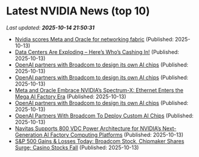 # Latest NVIDIA News (top 10)
_Last updated: **2025-10-14 21:50:31**_

- [Nvidia scores Meta and Oracle for networking fabric](https://www.computerweekly.com/news/366632665/Nvidia-scores-Meta-and-Oracle-for-networking-fabric) (Published: 2025-10-13)
- [Data Centers Are Exploding – Here’s Who’s Cashing In!](https://biztoc.com/x/390616e488d4ffb3) (Published: 2025-10-13)
- [OpenAI partners with Broadcom to design its own AI chips](https://abcnews.go.com/US/wireStory/openai-partners-broadcom-design-ai-chips-126490973) (Published: 2025-10-13)
- [OpenAI partners with Broadcom to design its own AI chips](https://japantoday.com/category/tech/openai-partners-with-broadcom-to-design-its-own-ai-chips) (Published: 2025-10-13)
- [Meta and Oracle Embrace NVIDIA’s Spectrum-X: Ethernet Enters the Mega AI Factory Era](https://siliconangle.com/2025/10/13/meta-oracle-embrace-nvidias-spectrum-x-ethernet-enters-mega-ai-factory-era/) (Published: 2025-10-13)
- [OpenAI partners with Broadcom to design its own AI chips](https://financialpost.com/pmn/openai-partners-with-broadcom-to-design-its-own-ai-chips) (Published: 2025-10-13)
- [OpenAI Partners With Broadcom To Deploy Custom AI Chips](https://www.cnet.com/tech/services-and-software/openai-partners-with-broadcom-to-deploy-custom-ai-chips/) (Published: 2025-10-13)
- [Navitas Supports 800 VDC Power Architecture for NVIDIA’s Next-Generation AI Factory Computing Platforms](https://www.globenewswire.com/news-release/2025/10/13/3165822/0/en/Navitas-Supports-800-VDC-Power-Architecture-for-NVIDIA-s-Next-Generation-AI-Factory-Computing-Platforms.html) (Published: 2025-10-13)
- [S&P 500 Gains & Losses Today: Broadcom Stock, Chipmaker Shares Surge; Casino Stocks Fall](https://www.investopedia.com/s-and-p-500-gains-and-losses-today-broadcom-stock-chipmaker-shares-surge-casino-stocks-fall-11829038) (Published: 2025-10-13)
